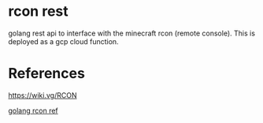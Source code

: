 # rcon rest

golang rest api to interface with the minecraft rcon (remote console). This is deployed as a gcp cloud function.


# References

https://wiki.vg/RCON

[golang rcon ref](https://pkg.go.dev/github.com/Tnze/go-mc@v1.15.1/net?tab=doc) 